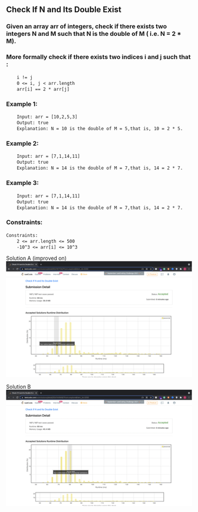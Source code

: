 
##  Check If N and Its Double Exist

### Given an array arr of integers, check if there exists two integers N and M such that N is the double of M ( i.e. N = 2 * M).

### More formally check if there exists two indices i and j such that :
```
    i != j
    0 <= i, j < arr.length
    arr[i] == 2 * arr[j]

```

### Example 1:
```
    Input: arr = [10,2,5,3]
    Output: true
    Explanation: N = 10 is the double of M = 5,that is, 10 = 2 * 5.

```
### Example 2:
```
    Input: arr = [7,1,14,11]
    Output: true
    Explanation: N = 14 is the double of M = 7,that is, 14 = 2 * 7.
```
### Example 3:
```
    Input: arr = [7,1,14,11]
    Output: true
    Explanation: N = 14 is the double of M = 7,that is, 14 = 2 * 7.
```
### Constraints:
```
Constraints:
    2 <= arr.length <= 500
    -10^3 <= arr[i] <= 10^3
```

Solution A (improved on)
![A test image](https://github.com/Odubolaoluwatimilehin/Solved-Algorithm-Problems/blob/master/CheckIfNandItsDoubleExist%20Problem/ScreenshotA.png)

Solution B
![A test image](https://github.com/Odubolaoluwatimilehin/Solved-Algorithm-Problems/blob/master/CheckIfNandItsDoubleExist%20Problem/ScreenshotB.png)

